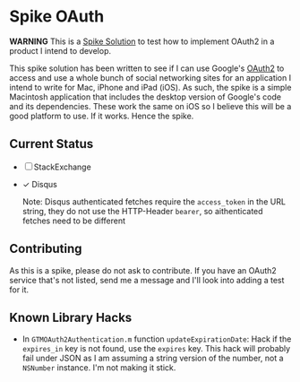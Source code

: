 # Spike OAuth

**WARNING** This is a [Spike Solution](http://www.extremeprogramming.org/rules/spike.html) to test how to implement OAuth2 in a product I intend to develop.

This spike solution has been written to see if I can use Google's [OAuth2](http://code.google.com/p/gtm-oauth2/) to access and use a whole bunch of social networking sites for an application I intend to write for Mac, iPhone and iPad (iOS). As such, the spike is a simple Macintosh application that includes the desktop version of Google's code and its dependencies. These work the same on iOS so I believe this will be a good platform to use. If it works. Hence the spike.

## Current Status

- ☐ StackExchange

- ✓ Disqus

    Note: Disqus authenticated fetches require the `access_token` in the URL string, they do not use the HTTP-Header `bearer`, so aithenticated fetches need to be different

## Contributing

As this is a spike, please do not ask to contribute. If you have an OAuth2 service that's not listed, send me a message and I'll look into adding a test for it.

## Known Library Hacks

- In `GTMOAuth2Authentication.m` function `updateExpirationDate`: Hack if the `expires_in` key is not found, use the `expires` key. This hack will probably fail under JSON as I am assuming a string version of the number, not a `NSNumber` instance. I'm not making it stick.
